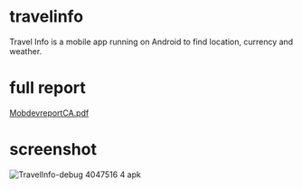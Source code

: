 # travelinfo
Travel Info is a mobile app running on Android to find location, currency and weather. 
# full report
[MobdevreportCA.pdf](https://github.com/borgesdesa/travelinfo/files/5577216/MobdevreportCA.pdf)
# screenshot
![TravelInfo-debug 4047516 4 apk](https://user-images.githubusercontent.com/33719499/99871160-95bc2d80-2bd8-11eb-9b89-3fb88d614ef0.png)
